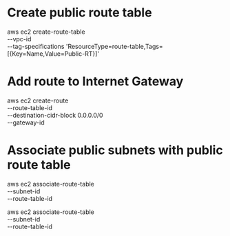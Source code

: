 # Create public route table
aws ec2 create-route-table \
    --vpc-id <vpc-id> \
    --tag-specifications 'ResourceType=route-table,Tags=[{Key=Name,Value=Public-RT}]'

# Add route to Internet Gateway
aws ec2 create-route \
    --route-table-id <public-rt-id> \
    --destination-cidr-block 0.0.0.0/0 \
    --gateway-id <igw-id>

# Associate public subnets with public route table
aws ec2 associate-route-table \
    --subnet-id <public-subnet-1-id> \
    --route-table-id <public-rt-id>

aws ec2 associate-route-table \
    --subnet-id <public-subnet-2-id> \
    --route-table-id <public-rt-id>
